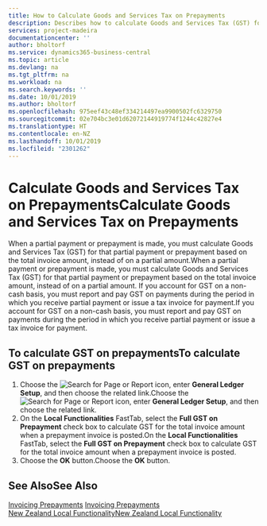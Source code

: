 ```yaml
---
title: How to Calculate Goods and Services Tax on Prepayments
description: Describes how to calculate Goods and Services Tax (GST) for partial payments or prepayments based on the total invoice amount, instead of on a partial amount.
services: project-madeira
documentationcenter: ''
author: bholtorf
ms.service: dynamics365-business-central
ms.topic: article
ms.devlang: na
ms.tgt_pltfrm: na
ms.workload: na
ms.search.keywords: ''
ms.date: 10/01/2019
ms.author: bholtorf
ms.openlocfilehash: 975eef43c48ef334214497ea9900502fc6329750
ms.sourcegitcommit: 02e704bc3e01d62072144919774f1244c42827e4
ms.translationtype: HT
ms.contentlocale: en-NZ
ms.lasthandoff: 10/01/2019
ms.locfileid: "2301262"
---
```

# <a name="calculate-goods-and-services-tax-on-prepayments"></a><span data-ttu-id="25de5-103">Calculate Goods and Services Tax on Prepayments</span><span class="sxs-lookup"><span data-stu-id="25de5-103">Calculate Goods and Services Tax on Prepayments</span></span>
<span data-ttu-id="25de5-104">When a partial payment or prepayment is made, you must calculate Goods and Services Tax (GST) for that partial payment or prepayment based on the total invoice amount, instead of on a partial amount.</span><span class="sxs-lookup"><span data-stu-id="25de5-104">When a partial payment or prepayment is made, you must calculate Goods and Services Tax (GST) for that partial payment or prepayment based on the total invoice amount, instead of on a partial amount.</span></span> <span data-ttu-id="25de5-105">If you account for GST on a non-cash basis, you must report and pay GST on payments during the period in which you receive partial payment or issue a tax invoice for payment.</span><span class="sxs-lookup"><span data-stu-id="25de5-105">If you account for GST on a non-cash basis, you must report and pay GST on payments during the period in which you receive partial payment or issue a tax invoice for payment.</span></span>  

## <a name="to-calculate-gst-on-prepayments"></a><span data-ttu-id="25de5-106">To calculate GST on prepayments</span><span class="sxs-lookup"><span data-stu-id="25de5-106">To calculate GST on prepayments</span></span>  

1. <span data-ttu-id="25de5-107">Choose the ![Search for Page or Report](../../media/ui-search/search_small.png "Search for Page or Report icon") icon, enter **General Ledger Setup**, and then choose the related link.</span><span class="sxs-lookup"><span data-stu-id="25de5-107">Choose the ![Search for Page or Report](../../media/ui-search/search_small.png "Search for Page or Report icon") icon, enter **General Ledger Setup**, and then choose the related link.</span></span>  
2. <span data-ttu-id="25de5-108">On the **Local Functionalities** FastTab, select the **Full GST on Prepayment** check box to calculate GST for the total invoice amount when a prepayment invoice is posted.</span><span class="sxs-lookup"><span data-stu-id="25de5-108">On the **Local Functionalities** FastTab, select the **Full GST on Prepayment** check box to calculate GST for the total invoice amount when a prepayment invoice is posted.</span></span>  
3. <span data-ttu-id="25de5-109">Choose the **OK** button.</span><span class="sxs-lookup"><span data-stu-id="25de5-109">Choose the **OK** button.</span></span>  

## <a name="see-also"></a><span data-ttu-id="25de5-110">See Also</span><span class="sxs-lookup"><span data-stu-id="25de5-110">See Also</span></span>  
<span data-ttu-id="25de5-111">[Invoicing Prepayments](../../finance-invoice-prepayments.md) </span><span class="sxs-lookup"><span data-stu-id="25de5-111">[Invoicing Prepayments](../../finance-invoice-prepayments.md) </span></span>  
[<span data-ttu-id="25de5-112">New Zealand Local Functionality</span><span class="sxs-lookup"><span data-stu-id="25de5-112">New Zealand Local Functionality</span></span>](new-zealand-local-functionality.md)
